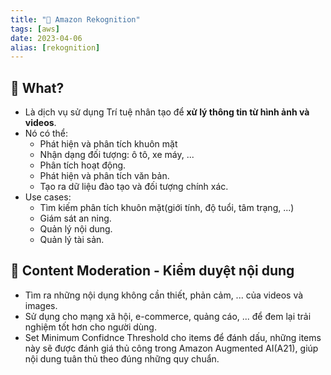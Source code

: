 ```yaml
---
title: "🌱 Amazon Rekognition"
tags: [aws]
date: 2023-04-06
alias: [rekognition]
---
```


## 🌿 What?
- Là dịch vụ sử dụng Trí tuệ nhân tạo để **xử lý thông tin từ hình ảnh và videos**.
- Nó có thể:
	- Phát hiện và phân tích khuôn mặt
	- Nhận dạng đối tượng: ô tô, xe máy, ...
	- Phân tích hoạt động.
	- Phát hiện và phân tích văn bản.
	- Tạo ra dữ liệu đào tạo và đối tượng chính xác.
- Use cases:
	- Tìm kiếm phân tích khuôn mặt(giới tính, độ tuổi, tâm trạng, ...)
	- Giám sát an ning.
	- Quản lý nội dung.
	- Quản lý tài sản.
## 🌿 Content Moderation - Kiểm duyệt nội dung
- Tìm ra những nội dụng không cần thiết, phản cảm, ... của videos và images.
- Sử dụng cho mạng xã hội, e-commerce, quảng cáo, ... để đem lại trải nghiệm tốt hơn cho người dùng.
- Set Minimum Confidnce Threshold cho items để đánh dấu, những items này sẽ được đánh giá thủ công trong Amazon Augmented AI(A21), giúp nội dung tuân thủ theo đúng những quy chuẩn.

